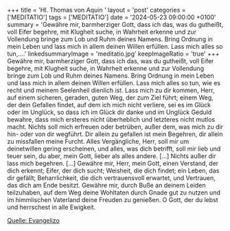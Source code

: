 +++
title = 'Hl. Thomas von Aquin  '
layout = 'post'
categories = ['MEDITATIO']
tags = ['MEDITATIO']
date = '2024-05-23 09:00:00 +0100'
summary = 'Gewähre mir, barmherziger Gott, dass ich das, was du gutheißt, voll Eifer begehre, mit Klugheit suche, in Wahrheit erkenne und zur Vollendung bringe zum Lob und Ruhm deines Namens. Bring Ordnung in mein Leben und lass mich in allem deinen Willen erfüllen. Lass mich alles so tun,....'
linkedsummaryImage = 'meditatio.jpg'
keepImageRatio = 'true'
+++
	Gewähre mir, barmherziger Gott, dass ich das, was du gutheißt, voll Eifer begehre, mit Klugheit suche, in Wahrheit erkenne und zur Vollendung bringe zum Lob und Ruhm deines Namens.
Bring Ordnung in mein Leben und lass mich in allem deinen Willen erfüllen. Lass mich alles so tun, wie es recht und meinem Seelenheil dienlich ist.<!--more--> Lass mich zu dir kommen, Herr, auf einem sicheren, geraden, guten Weg, der zum Ziel führt; einem Weg, der dein Gefallen findet, auf dem ich mich nicht verliere, sei es im Glück oder im Unglück, so dass ich im Glück dir danke und im Unglück Geduld bewahre, dass mich ersteres nicht überheblich und letzteres nicht mutlos macht. Nichts soll mich erfreuen oder betrüben, außer dem, was mich zu dir hin- oder von dir wegführt. Dir allein zu gefallen ist mein Begehren, dir allein zu missfallen meine Furcht. Alles Vergängliche, Herr, soll mir um deinetwillen gering erscheinen, und alles, was dich betrifft, soll mir lieb und teuer sein, du aber, mein Gott, lieber als alles andere. [...] Nichts außer dir lass mich begehren. […] 
Gewähre mir, Herr, mein Gott, einen Verstand, der dich erkennt; Eifer, der dich sucht; Weisheit, die dich findet; ein Leben, das dir gefällt; Beharrlichkeit, die dich vertrauensvoll erwartet, und Vertrauen, das dich am Ende besitzt. Gewähre mir, durch Buße an deinem Leiden teilzuhaben, auf dem Weg deine Wohltaten durch Gnade gut zu nutzen und im himmlischen Vaterland deine Freuden zu genießen. O Gott, der du lebst und herrschest in alle Ewigkeit.
 


[Quelle: Evangelizo](https://evangeliumtagfuertag.org/DE/gospel)
